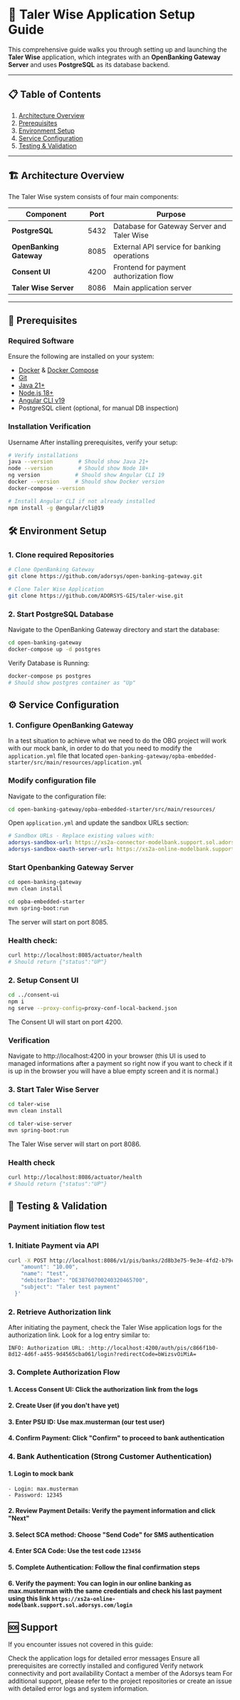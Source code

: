 # 🚀 Taler Wise Application Setup Guide

This comprehensive guide walks you through setting up and launching the **Taler Wise** application, which integrates with an **OpenBanking Gateway Server** and uses **PostgreSQL** as its database backend.

---

## 📋 Table of Contents

1. [Architecture Overview](#architecture-overview)
2. [Prerequisites](#prerequisites)
3. [Environment Setup](#environment-setup)
4. [Service Configuration](#service-configuration)
5. [Testing & Validation](#testing--validation)

---

## 🏗️ Architecture Overview

The Taler Wise system consists of four main components:

| Component | Port | Purpose |
|-----------|------|---------|
| **PostgreSQL** | 5432 | Database for Gateway Server and Taler Wise |
| **OpenBanking Gateway** | 8085 | External API service for banking operations |
| **Consent UI** | 4200 | Frontend for payment authorization flow |
| **Taler Wise Server** | 8086 | Main application server |

---

## 🧱 Prerequisites

### Required Software

Ensure the following are installed on your system:

- [Docker](https://www.docker.com/) & [Docker Compose](https://docs.docker.com/compose/)
- [Git](https://git-scm.com/)
- [Java 21+](https://adoptium.net/)
- [Node.js 18+](https://nodejs.org/)
- [Angular CLI v19](https://angular.io/cli)
- PostgreSQL client (optional, for manual DB inspection)

### Installation Verification
Username
After installing prerequisites, verify your setup:

```bash
# Verify installations
java --version        # Should show Java 21+
node --version        # Should show Node 18+
ng version           # Should show Angular CLI 19
docker --version     # Should show Docker version
docker-compose --version

# Install Angular CLI if not already installed
npm install -g @angular/cli@19
```

## 🛠️ Environment Setup

### 1. Clone required Repositories

```bash
# Clone OpenBanking Gateway
git clone https://github.com/adorsys/open-banking-gateway.git

# Clone Taler Wise Application
git clone https://github.com/ADORSYS-GIS/taler-wise.git
```

### 2. Start PostgreSQL Database

Navigate to the OpenBanking Gateway directory and start the database:

```bash
cd open-banking-gateway
docker-compose up -d postgres
```

Verify Database is Running:
```bash
docker-compose ps postgres
# Should show postgres container as "Up"
```
## ⚙️ Service Configuration

### 1. Configure OpenBanking Gateway

In a test situation to achieve what we need to do the OBG project will work with our mock bank, in order to do that you need to modify the ``application.yml`` file that located ``open-banking-gateway/opba-embedded-starter/src/main/resources/application.yml``

### Modify configuration file
Navigate to the configuration file:
```bash
cd open-banking-gateway/opba-embedded-starter/src/main/resources/
```
Open ``application.yml`` and update the sandbox URLs section:

```yaml
# Sandbox URLs - Replace existing values with:
adorsys-sandbox-url: https://xs2a-connector-modelbank.support.sol.adorsys.com/
adorsys-sandbox-oauth-server-url: https://xs2a-online-modelbank.support.sol.adorsys.com/
```

### Start Openbanking Gateway Server

```bash
cd open-banking-gateway
mvn clean install
```

```bash
cd opba-embedded-starter
mvn spring-boot:run
```
The server will start on port 8085.

### Health check:

```bash
curl http://localhost:8085/actuator/health
# Should return {"status":"UP"}
```

### 2. Setup Consent UI
```bash
cd ../consent-ui
npm i
ng serve --proxy-config=proxy-conf-local-backend.json
```
The Consent UI will start on port 4200.
### Verification
Navigate to http://localhost:4200 in your browser (this UI is used to managed informations after a payment so right now if you want to check if it is up in the browser you will have a blue empty screen and it is normal.)

### 3. Start Taler Wise Server

```bash
cd taler-wise 
mvn clean install
```
```bash
cd taler-wise-server
mvn spring-boot:run
```
The Taler Wise server will start on port 8086.

### Health check
```bash
curl http://localhost:8086/actuator/health
# Should return {"status":"UP"}
```

## 🧪 Testing & Validation

### Payment initiation flow test

### 1. Initiate Payment via API

```bash
curl -X POST http://localhost:8086/v1/pis/banks/2d8b3e75-9e3e-4fd2-b79c-063556ad9ecc/accounts/DE38760700240320465700/payments/single   -H "Content-Type: application/json"   -H "X-Request-ID: $(uuidgen)"   -H "Fintech-Redirect-URL-OK: http://localhost:4200/success"   -H "Fintech-Redirect-URL-NOK: http://localhost:4200/error"   -d '{
    "amount": "10.00",
    "name": "test",
    "debitorIban": "DE38760700240320465700",
    "subject": "Taler test payment"
  }'
```

### 2. Retrieve Authorization link

After initiating the payment, check the Taler Wise application logs for the authorization link. Look for a log entry similar to:

```text
INFO: Authorization URL: :http://localhost:4200/auth/pis/c866f1b0-8d12-4d6f-a455-9d4565cba061/login?redirectCode=bWizsvOiMiA=
```

### 3. Complete Authorization Flow

#### 1. Access Consent UI: Click the authorization link from the logs
#### 2. Create User (if you don't have yet)
#### 3. Enter PSU ID: Use max.musterman (our test user)
#### 4. Confirm Payment: Click "Confirm" to proceed to bank authentication

### 4.  Bank Authentication (Strong Customer Authentication)

#### 1. Login to mock bank
    - Login: max.musterman
    - Password: 12345

#### 2. Review Payment Details: Verify the payment information and click "Next"
#### 3. Select SCA method: Choose "Send Code" for SMS authentication
#### 4. Enter SCA Code: Use the test code ``123456``
#### 5. Complete Authentication: Follow the final confirmation steps
#### 6. Verify the payment: You can login in our online banking as max.musterman with the same credentials and check his last payment using this link ``https://xs2a-online-modelbank.support.sol.adorsys.com/login``

## 🆘 Support

If you encounter issues not covered in this guide:

Check the application logs for detailed error messages
Ensure all prerequisites are correctly installed and configured
Verify network connectivity and port availability
Contact a member of the Adorsys team
For additional support, please refer to the project repositories or create an issue with detailed error logs and system information.